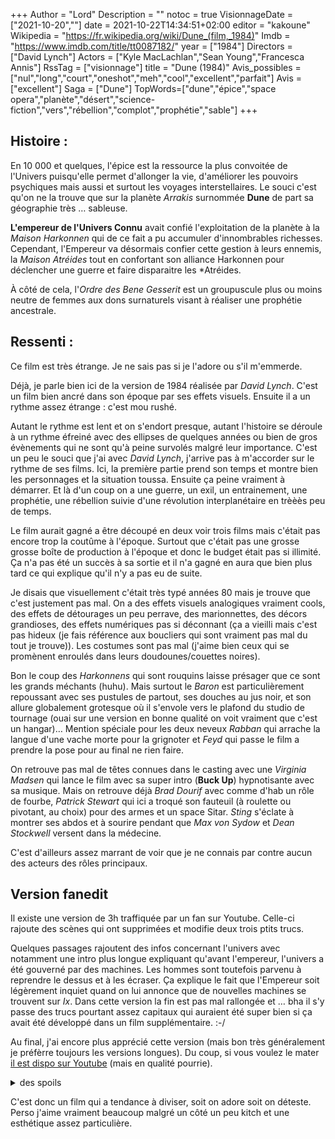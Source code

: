 +++
Author = "Lord"
Description = ""
notoc = true
VisionnageDate = ["2021-10-20",""]
date = 2021-10-22T14:34:51+02:00
editor = "kakoune"
Wikipedia = "https://fr.wikipedia.org/wiki/Dune_(film,_1984)"
Imdb = "https://www.imdb.com/title/tt0087182/"
year = ["1984"]
Directors = ["David Lynch"]
Actors = ["Kyle MacLachlan","Sean Young","Francesca Annis"]
RssTag = ["visionnage"]
title = "Dune (1984)"
Avis_possibles = ["nul","long","court","oneshot","meh","cool","excellent","parfait"]
Avis = ["excellent"] 
Saga = ["Dune"]
TopWords=["dune","épice","space opera","planète","désert","science-fiction","vers","rébellion","complot","prophétie","sable"]
+++
## Histoire :
En 10 000 et quelques, l'épice est la ressource la plus convoitée de l'Univers puisqu'elle permet d'allonger la vie, d'améliorer les pouvoirs psychiques mais aussi et surtout les voyages interstellaires.
Le souci c'est qu'on ne la trouve que sur la planète *Arrakis* surnommée **Dune** de part sa géographie très … sableuse.

**L'empereur de l'Univers Connu** avait confié l'exploitation de la planète à la *Maison Harkonnen* qui de ce fait a pu accumuler d'innombrables richesses.
Cependant, l'Empereur va désormais confier cette gestion à leurs ennemis, la *Maison Atréides* tout en confortant son alliance Harkonnen pour déclencher une guerre et faire disparaitre les *Atréides.

À côté de cela, l'*Ordre des Bene Gesserit* est un groupuscule plus ou moins neutre de femmes aux dons surnaturels visant à réaliser une prophétie ancestrale.

## Ressenti :
Ce film est très étrange.
Je ne sais pas si je l'adore ou s'il m'emmerde.

Déjà, je parle bien ici de la version de 1984 réalisée par *David Lynch*.
C'est un film bien ancré dans son époque par ses effets visuels.
Ensuite il a un rythme assez étrange : c'est mou rushé.

Autant le rythme est lent et on s'endort presque, autant l'histoire se déroule à un rythme éfreiné avec des ellipses de quelques années ou bien de gros évènements qui ne sont qu'à peine survolés malgré leur importance.
C'est un peu le souci que j'ai avec *David Lynch*, j'arrive pas à m'accorder sur le rythme de ses films.
Ici, la première partie prend son temps et montre bien les personnages et la situation toussa.
Ensuite ça peine vraiment à démarrer.
Et là d'un coup on a une guerre, un exil, un entrainement, une prophétie, une rébellion suivie d'une révolution interplanétaire en trèèès peu de temps.

Le film aurait gagné a être découpé en deux voir trois films mais c'était pas encore trop la coutûme à l'époque.
Surtout que c'était pas une grosse grosse boîte de production à l'époque et donc le budget était pas si illimité.
Ça n'a pas été un succès à sa sortie et il n'a gagné en aura que bien plus tard ce qui explique qu'il n'y a pas eu de suite.

Je disais que visuellement c'était très typé années 80 mais je trouve que c'est justement pas mal.
On a des effets visuels analogiques vraiment cools, des effets de détourages un peu perrave, des marionnettes, des décors grandioses, des effets numériques pas si déconnant (ça a vieilli mais c'est pas hideux (je fais référence aux boucliers qui sont vraiment pas mal du tout je trouve)).
Les costumes sont pas mal (j'aime bien ceux qui se promènent enroulés dans leurs doudounes/couettes noires).

Bon le coup des *Harkonnens* qui sont rouquins laisse présager que ce sont les grands méchants (huhu).
Mais surtout le *Baron* est particulièrement repoussant avec ses pustules de partout, ses douches au jus noir, et son allure globalement grotesque où il s'envole vers le plafond du studio de tournage (ouai sur une version en bonne qualité on voit vraiment que c'est un hangar)…
Mention spéciale pour les deux neveux *Rabban* qui arrache la langue d'une vache morte pour la grignoter et *Feyd* qui passe le film a prendre la pose pour au final ne rien faire.

On retrouve pas mal de têtes connues dans le casting avec une *Virginia Madsen* qui lance le film avec sa super intro (**Buck Up**) hypnotisante avec sa musique.
Mais on retrouve déjà *Brad Dourif* avec comme d'hab un rôle de fourbe, *Patrick Stewart* qui ici a troqué son fauteuil (à roulette ou pivotant, au choix) pour des armes et un space Sitar.
*Sting* s'éclate à montrer ses abdos et à sourire pendant que *Max von Sydow* et *Dean Stockwell* versent dans la médecine.

C'est d'ailleurs assez marrant de voir que je ne connais par contre aucun des acteurs des rôles principaux.

## Version fanedit
Il existe une version de 3h traffiquée par un fan sur Youtube.
Celle-ci rajoute des scènes qui ont supprimées et modifie deux trois ptits trucs.

Quelques passages rajoutent des infos concernant l'univers avec notamment une intro plus longue expliquant qu'avant l'empereur, l'univers a été gouverné par des machines.
Les hommes sont toutefois parvenu à reprendre le dessus et à les écraser.
Ça explique le fait que l'Empereur soit légèrement inquiet quand on lui annonce que de nouvelles machines se trouvent sur *Ix*.
Dans cette version la fin est pas mal rallongée et … bha il s'y passe des trucs pourtant assez capitaux qui auraient été super bien si ça avait été développé dans un film supplémentaire.
:-/

Au final, j'ai encore plus apprécié cette version (mais bon très généralement je préfèrre toujours les versions longues).
Du coup, si vous voulez le mater [il est dispo sur Youtube](https://www.youtube.com/watch?v=vJykw3H4PDw) (mais en qualité pourrie).

<details><summary>des spoils</summary>
Qu'est-ce que la fin est dense !
Déjà il y a la *mère de Paul* qui accouche et donne tous les pouvoirs de la *Révérènde mère* dans *Alia* (qui fait sacrément flipper).
Ça manque d'explication et tout à son propos.
Elle peut faire quoi au final (à part dévisager les gens avec sa grosse voix) ?

Ensuite, toute la romance de *Paul* et *Chani* est tellement survolée et ellipsée que ça donne l'impression qu'ils se rencontrent et que cinq minutes après ils vivent le parfait amour alors que la guerre s'annonce (pas le meilleur des contextes pour épanouir son amour).

*Paul* qui devient tout à tour le *nouveau Duc*, *Usul*, *Al Gaib* et *Muad Dib*, *Kwisatz Haderach* … il aura une carte de visite à rallonge le pauvre.
Dans la fin alternative il filoute quand même pas mal : il promet à *Chani* qu'il l'aimera inconditionnellement et qu'il lui sera fidèle, mais à côté de ça il se marrie à la *princesse Irulan* (fille de l'empereur) pour légitimer sa nouvelle position et devenir le prochain empereur.
Il a le beurre et l'argent du beurre dis donc.

Je vais vous avouer un truc : j'ai pas compris qui était le personnage en début de film qui demande à l'empereur de tuer *Paul Atréide*.
Cette espèce de créature qui se fait promener dans une sorte de wagon-aquarium avec tous ses hommes de main en doudounes/couettes noires (et qui en profitent pour passer l'aspirateur).
Visiblement, c'est un gros consommateur d'épice et il s'inquiète à ce propos mais qui est-ce réellement ?
Est-ce que ce serait un représentant de la *Guilde* qui serait donc au final plus puissante que l'Empire ?
Je ne connais **Dune** que par les films et c'est pas évoqué plus que cela du coup… bha j'en sais rien.

</details>

C'est donc un film qui a tendance à diviser, soit on adore soit on déteste.
Perso j'aime vraiment beaucoup malgré un côté un peu kitch et une esthétique assez particulière.

